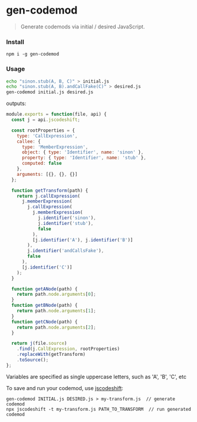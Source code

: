 # gen-codemod
> Generate codemods via initial / desired JavaScript.

### Install
`npm i -g gen-codemod`

### Usage
```sh
echo "sinon.stub(A, B, C)" > initial.js
echo "sinon.stub(A, B).andCallFake(C)" > desired.js
gen-codemod initial.js desired.js
```
outputs:
```js
module.exports = function(file, api) {
  const j = api.jscodeshift;

  const rootProperties = {
    type: 'CallExpression',
    callee: {
      type: 'MemberExpression',
      object: { type: 'Identifier', name: 'sinon' },
      property: { type: 'Identifier', name: 'stub' },
      computed: false
    },
    arguments: [{}, {}, {}]
  };

  function getTransform(path) {
    return j.callExpression(
      j.memberExpression(
        j.callExpression(
          j.memberExpression(
            j.identifier('sinon'),
            j.identifier('stub'),
            false
          ),
          [j.identifier('A'), j.identifier('B')]
        ),
        j.identifier('andCallsFake'),
        false
      ),
      [j.identifier('C')]
    );
  }

  function getANode(path) {
    return path.node.arguments[0];
  }
  function getBNode(path) {
    return path.node.arguments[1];
  }
  function getCNode(path) {
    return path.node.arguments[2];
  }

  return j(file.source)
    .find(j.CallExpression, rootProperties)
    .replaceWith(getTransform)
    .toSource();
};
```

Variables are specified as single uppercase letters, such as 'A', 'B', 'C', etc

To save and run your codemod, use [jscodeshift](https://github.com/facebook/jscodeshift):
```
gen-codemod INITIAL.js DESIRED.js > my-transform.js  // generate codemod
npx jscodeshift -t my-transform.js PATH_TO_TRANSFORM  // run generated codemod
```

